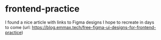 # frontend-practice
I found a nice article with links to Figma designs I hope to recreate in days to come (url:  https://blog.emmax.tech/free-figma-ui-designs-for-frontend-practice)
